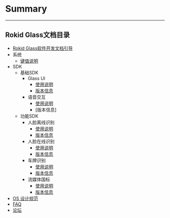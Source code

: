 # Summary
---------
Rokid Glass文档目录
---------
* [Rokid Glass软件开发文档引导](README.md)
* 系统
    - [键值说明](1-system/index.md)
* SDK
    - 基础SDK
        - Glass UI
            - [使用说明](2-sdk/5-ui-sdk/index.md)
            - [版本信息](2-sdk/5-ui-sdk/ReleaseNotes.md)
        - 语音交互
            - [使用说明](2-sdk/3-voice-sdk/InstructSdk/InstructSdk.md)
            - [版本信息]
    - 功能SDK
        - 人脸离线识别
            - [使用说明](2-sdk/1-face-sdk/index.md)
            - [版本信息](2-sdk/1-face-sdk/ReleaseNotes.md)
        - 人脸在线识别
            - [使用说明](2-sdk/1-face-online-sdk/index.md)
            - [版本信息](2-sdk/1-face-online-sdk/ReleaseNotes.md)
        - 车牌识别
            - [使用说明](2-sdk/2-lpr-sdk/index.md)
            - [版本信息](2-sdk/2-lpr-sdk/ReleaseNotes.md)
        - 流媒体国标 
            - [使用说明](2-sdk/6-gb28181-sdk/index.md)
            - [版本信息](2-sdk/6-gb28181-sdk/ReleaseNotes.md)
* [OS 设计规范](5-design/index.md)
* [FAQ](0-faq/index.md) 
* [论坛](6-forum/index.md)